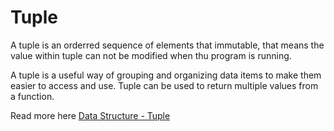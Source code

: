 # Tuple
A tuple is an orderred sequence of elements that immutable, that means the value within tuple can not be modified when thu program is running.

A tuple is a useful way of grouping and organizing data items to make them easier to access and use. Tuple can be used to return multiple values from a function.


Read more here [Data Structure - Tuple](https://isaaccomputerscience.org/concepts/dsa_datastruct_tuple?topic=data_structures)
